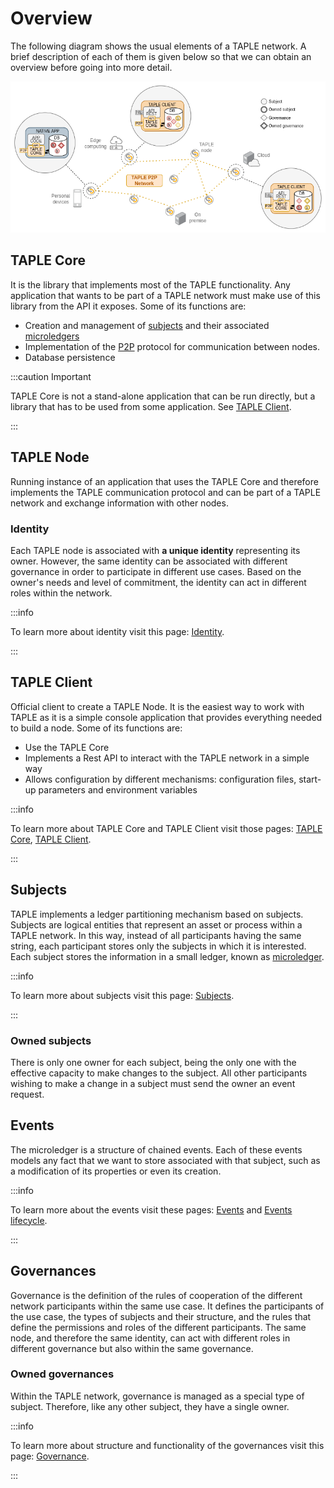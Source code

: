 # Overview
The following diagram shows the usual elements of a TAPLE network. A brief description of each of them is given below so that we can obtain an overview before going into more detail.

![Net overview](../img/net-overview.png)

## TAPLE Core
It is the library that implements most of the TAPLE functionality. Any application that wants to be part of a TAPLE network must make use of this library from the API it exposes. Some of its functions are:
- Creation and management of [subjects](./subjects.md) and their associated [microledgers](./subjects.md#microledger) 
- Implementation of the [P2P](./glossary.md#p2p) protocol for communication between nodes.
- Database persistence

:::caution Important

TAPLE Core is not a stand-alone application that can be run directly, but a library that has to be used from some application. See [TAPLE Client](#taple-client).

:::

## TAPLE Node
Running instance of an application that uses the TAPLE Core and therefore implements the TAPLE communication protocol and can be part of a TAPLE network and exchange information with other nodes. 

### Identity
Each TAPLE node is associated with **a unique identity** representing its owner. However, the same identity can be associated with different governance in order to participate in different use cases. Based on the owner's needs and level of commitment, the identity can act in different roles within the network. 

:::info

To learn more about identity visit this page: [Identity](./identity.md).

:::

## TAPLE Client
Official client to create a TAPLE Node. It is the easiest way to work with TAPLE as it is a simple console application that provides everything needed to build a node. Some of its functions are:
- Use the TAPLE Core 
- Implements a Rest API to interact with the TAPLE network in a simple way
- Allows configuration by different mechanisms: configuration files, start-up parameters and environment variables

:::info

To learn more about TAPLE Core and TAPLE Client visit those pages: [TAPLE Core](./../develop/taple-core.md), [TAPLE Client](./../develop/taple-client-config.md).

:::

## Subjects
TAPLE implements a ledger partitioning mechanism based on subjects. Subjects are logical entities that represent an asset or process within a TAPLE network. In this way, instead of all participants having the same string, each participant stores only the subjects in which it is interested. Each subject stores the information in a small ledger, known as [microledger](./subjects.md#microledger). 

:::info

To learn more about subjects visit this page: [Subjects](./subjects.md).

:::

### Owned subjects
There is only one owner for each subject, being the only one with the effective capacity to make changes to the subject. All other participants wishing to make a change in a subject must send the owner an event request. 

## Events 
The microledger is a structure of chained events. Each of these events models any fact that we want to store associated with that subject, such as a modification of its properties or even its creation. 

:::info

To learn more about the events visit these pages: [Events](./events.md) and [Events lifecycle](./event-life-cycle.md).

:::

## Governances
Governance is the definition of the rules of cooperation of the different network participants within the same use case. It defines the participants of the use case, the types of subjects and their structure, and the rules that define the permissions and roles of the different participants. The same node, and therefore the same identity, can act with different roles in different governance but also within the same governance.

### Owned governances
Within the TAPLE network, governance is managed as a special type of subject. Therefore, like any other subject, they have a single owner.

:::info

To learn more about structure and functionality of the governances visit this page: [Governance](./governance.md).

:::